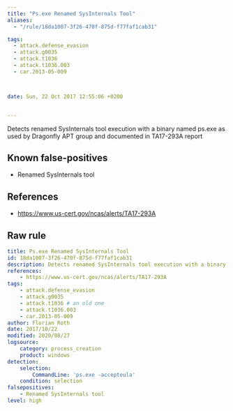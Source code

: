 ```yaml
---
title: "Ps.exe Renamed SysInternals Tool"
aliases:
  - "/rule/18da1007-3f26-470f-875d-f77faf1cab31"

tags:
  - attack.defense_evasion
  - attack.g0035
  - attack.t1036
  - attack.t1036.003
  - car.2013-05-009



date: Sun, 22 Oct 2017 12:55:06 +0200


---
```


Detects renamed SysInternals tool execution with a binary named ps.exe as used by Dragonfly APT group and documented in TA17-293A report

<!--more-->


## Known false-positives

* Renamed SysInternals tool



## References

* https://www.us-cert.gov/ncas/alerts/TA17-293A


## Raw rule
```yaml
title: Ps.exe Renamed SysInternals Tool
id: 18da1007-3f26-470f-875d-f77faf1cab31
description: Detects renamed SysInternals tool execution with a binary named ps.exe as used by Dragonfly APT group and documented in TA17-293A report
references:
    - https://www.us-cert.gov/ncas/alerts/TA17-293A
tags:
    - attack.defense_evasion
    - attack.g0035
    - attack.t1036 # an old one
    - attack.t1036.003
    - car.2013-05-009
author: Florian Roth
date: 2017/10/22
modified: 2020/08/27
logsource:
    category: process_creation
    product: windows
detection:
    selection:
        CommandLine: 'ps.exe -accepteula'
    condition: selection
falsepositives:
    - Renamed SysInternals tool
level: high
```
